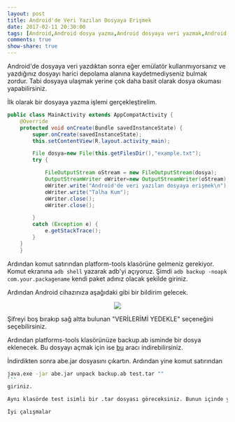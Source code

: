 ```yaml
---
layout: post
title: Android'de Veri Yazılan Dosyaya Erişmek
date: 2017-02-11 20:30:00
tags: [Android,Android dosya yazma,Android dosyaya veri yazmak,Android backup.ab]
comments: true
show-share: true
---
```


Android'de dosyaya veri yazdıktan sonra eğer emülatör kullanmıyorsanız ve yazdığınız dosyayı harici depolama alanına kaydetmediyseniz bulmak zordur. Tabi dosyaya ulaşmak yerine çok daha basit olarak dosya okuması yapabilirsiniz.

İlk olarak bir dosyaya yazma işlemi gerçekleştirelim.

```java
public class MainActivity extends AppCompatActivity {
    @Override
    protected void onCreate(Bundle savedInstanceState) {
        super.onCreate(savedInstanceState);
        this.setContentView(R.layout.activity_main);

        File dosya=new File(this.getFilesDir(),"example.txt");
        try {

            FileOutputStream oStream = new FileOutputStream(dosya);
            OutputStreamWriter oWriter=new OutputStreamWriter(oStream);
            oWriter.write("Android'de veri yazılan dosyaya erişmek\n");
            oWriter.write("Talha Kum");
            oWriter.close();
            oWriter.close();

        }
        catch (Exception e) {
            e.getStackTrace();
        }
    }
    }
```

Ardından komut satırından platform-tools klasörüne gelmeniz gerekiyor. Komut ekranına `adb shell` yazarak adb'yi açıyoruz. 
Şimdi `adb backup -noapk com.your.packagename` kendi paket adınız olacak şekilde giriniz.

Ardından Android cihazınıza aşağıdaki gibi bir bildirim gelecek.

 <p align="center">
  <img src="https://raw.githubusercontent.com/talhakum/talhakum.github.io/master/img/androidyedekleme.png"/>
</p>

Şifreyi boş bırakıp sağ altta bulunan "VERİLERİMİ YEDEKLE" seçeneğini seçebilirsiniz.

Ardından platforms-tools klasörünüze backup.ab isminde bir dosya eklenecek. Bu dosyayı açmak için ise [bu](https://sourceforge.net/projects/adbextractor/) aracı indirebilirsiniz. 



İndirdikten sonra abe.jar dosyasını çıkartın. Ardından yine komut satırından 
````bash
java.exe -jar abe.jar unpack backup.ab test.tar ""
```
giriniz.

Aynı klasörde test isimli bir .tar dosyası göreceksiniz. Bunun içinde yazdığınız "example.txt" dosyasını görebilirsiniz.

İyi çalışmalar
